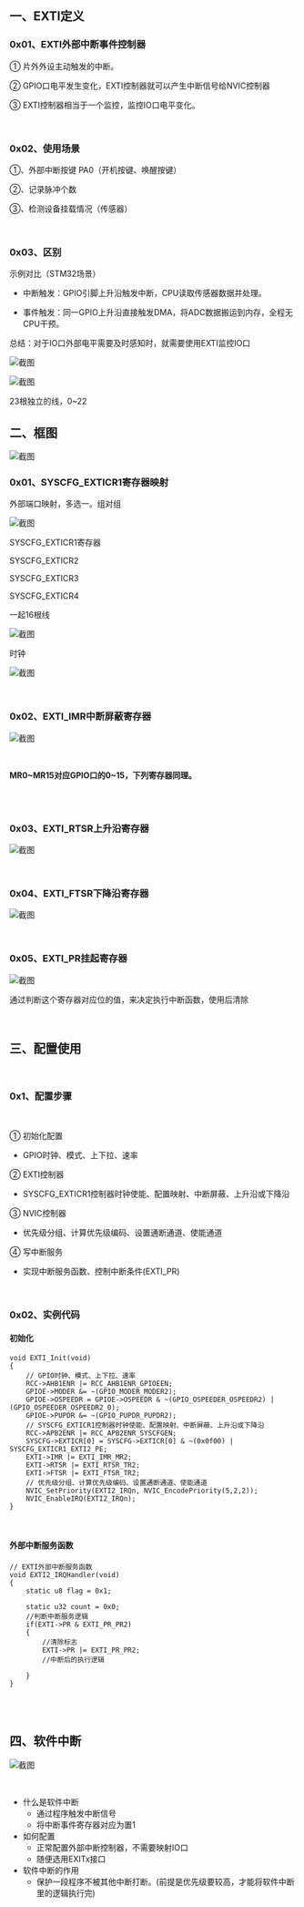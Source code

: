 ## 一、EXTI定义

### 0x01、EXTI外部中断事件控制器

① 片外外设主动触发的中断。

② GPIO口电平发生变化，EXTI控制器就可以产生中断信号给NVIC控制器

③ EXTI控制器相当于一个监控，监控IO口电平变化。

<br/>

### 0x02、使用场景

①、外部中断按键 PA0（开机按键、唤醒按键）

②、记录脉冲个数

③、检测设备挂载情况（传感器）

<br/>

### 0x03、区别

示例对比（STM32场景）

- 中断触发：GPIO引脚上升沿触发中断，CPU读取传感器数据并处理。

- 事件触发：同一GPIO上升沿直接触发DMA，将ADC数据搬运到内存，全程无CPU干预。

总结：对于IO口外部电平需要及时感知时，就需要使用EXTI监控IO口

![截图](pic/eacfb6df22638e73494087a40e65be3b.png)

![截图](pic/839a090abce1dfba0befea183daff85e.png)

23根独立的线，0~22

## 二、框图

![截图](pic/eddcef336227ca6a2b95a1034e20b861.png)

### 0x01、SYSCFG_EXTICR1寄存器映射

外部端口映射，多选一。组对组

![截图](pic/c2b416c984b35917c31cffe138ef05a3.png)

SYSCFG_EXTICR1寄存器

SYSCFG_EXTICR2

SYSCFG_EXTICR3

SYSCFG_EXTICR4

一起16根线

![截图](pic/a4aa87ed01a49577fb874a0dc11946cd.png)

时钟

![截图](pic/3befb5fe983d217d8bc9b381cbbee24b.png)

<br/>

### 0x02、EXTI_IMR中断屏蔽寄存器

![截图](pic/b9bef43da8326dd9356a9f4ac8cc3506.png)

<br/>

**MR0~MR15对应GPIO口的0~15，下列寄存器同理。**

<br/>

<br/>

### 0x03、EXTI_RTSR上升沿寄存器

![截图](pic/2243d263154e0f75ba02a3a957e0dd17.png)

<br/>

### 0x04、EXTI_FTSR下降沿寄存器

![截图](pic/7a9b4d4d556c5be6c494bc9c781488cb.png)

<br/>

### 0x05、EXTI_PR挂起寄存器

![截图](pic/ee33f693ccf1c3ec89d9882fadb8bf6a.png)

通过判断这个寄存器对应位的值，来决定执行中断函数，使用后清除

<br/>

## 三、配置使用

<br/>

### 0x1、配置步骤

<br/>

① 初始化配置

- GPIO时钟、模式、上下拉、速率

② EXTI控制器

- SYSCFG_EXTICR1控制器时钟使能、配置映射、中断屏蔽、上升沿或下降沿

③ NVIC控制器

- 优先级分组、计算优先级编码、设置通断通道、使能通道

④ 写中断服务

- 实现中断服务函数、控制中断条件(EXTI_PR)

<br/>

### 0x02、实例代码

#### 初始化

```c_cpp
void EXTI_Init(void)
{
    // GPIO时钟、模式、上下拉、速率
    RCC->AHB1ENR |= RCC_AHB1ENR_GPIOEEN;
    GPIOE->MODER &= ~(GPIO_MODER_MODER2);
    GPIOE->OSPEEDR = GPIOE->OSPEEDR & ~(GPIO_OSPEEDER_OSPEEDR2) | (GPIO_OSPEEDER_OSPEEDR2_0);
    GPIOE->PUPDR &= ~(GPIO_PUPDR_PUPDR2);
    // SYSCFG_EXTICR1控制器时钟使能、配置映射、中断屏蔽、上升沿或下降沿
    RCC->APB2ENR |= RCC_APB2ENR_SYSCFGEN;
    SYSCFG->EXTICR[0] = SYSCFG->EXTICR[0] & ~(0x0f00) | SYSCFG_EXTICR1_EXTI2_PE;
    EXTI->IMR |= EXTI_IMR_MR2;
    EXTI->RTSR |= EXTI_RTSR_TR2;
    EXTI->FTSR |= EXTI_FTSR_TR2;
    // 优先级分组、计算优先级编码、设置通断通道、使能通道
    NVIC_SetPriority(EXTI2_IRQn, NVIC_EncodePriority(5,2,2));
    NVIC_EnableIRQ(EXTI2_IRQn);
}
```

<br/>

#### 外部中断服务函数

```c_cpp
// EXTI外部中断服务函数
void EXTI2_IRQHandler(void)
{
    static u8 flag = 0x1;

    static u32 count = 0x0;
    //判断中断服务逻辑
    if(EXTI->PR & EXTI_PR_PR2)
    {
        //清除标志
        EXTI->PR |= EXTI_PR_PR2;
        //中断后的执行逻辑
        
    }
}
```

<br/>

<br/>

## 四、软件中断

![截图](pic/90b33792fd3faf8f1ff4127fa9555981.png)

<br/>

- 什么是软件中断
  - 通过程序触发中断信号
  - 将中断事件寄存器对应为置1
- 如何配置
  - 正常配置外部中断控制器，不需要映射IO口
  - 随便选用EXITx接口
- 软件中断的作用
  - 保护一段程序不被其他中断打断。(前提是优先级要较高，才能将软件中断里的逻辑执行完)
